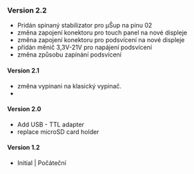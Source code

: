 ### Version 2.2
- Pridán spinaný stabilizator pro µŠup na pinu 02
- změna zapojení konektoru pro touch panel na nové displeje
- změna zapojení konektoru pro podsvícení na nové displeje
- přidán měnič 3,3V-21V pro napájení podsvícení
- změna způsobu zapínání podsvícení
#### Version 2.1
- změna vypinani na klasický vypinač.
-
#### Version 2.0
- Add USB - TTL adapter
- replace microSD card holder
#### Version 1.2
- Initial | Počáteční